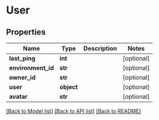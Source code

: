 # User

## Properties
Name | Type | Description | Notes
------------ | ------------- | ------------- | -------------
**last_ping** | **int** |  | [optional] 
**environment_id** | **str** |  | [optional] 
**owner_id** | **str** |  | [optional] 
**user** | **object** |  | [optional] 
**avatar** | **str** |  | [optional] 

[[Back to Model list]](../README.md#documentation-for-models) [[Back to API list]](../README.md#documentation-for-api-endpoints) [[Back to README]](../README.md)


